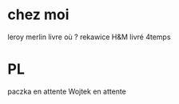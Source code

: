 # chez moi 
leroy merlin    livre où ?
rekawice
H&M             livré 4temps

# PL
paczka           en attente
Wojtek              en attente
